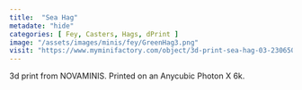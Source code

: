 ```yaml
---
title:  "Sea Hag"
metadate: "hide"
categories: [ Fey, Casters, Hags, dPrint ]
image: "/assets/images/minis/fey/GreenHag3.png"
visit: "https://www.myminifactory.com/object/3d-print-sea-hag-03-230650"
---
```

3d print from NOVAMINIS. 
Printed on an Anycubic Photon X 6k.